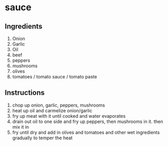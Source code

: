# sauce

## Ingredients

1. Onion
2. Garlic
3. Oil
4. beef
5. peppers
6. mushrooms
7. olives
8. tomatoes / tomato sauce / tomato paste

## Instructions

1. chop up onion, garlic, peppers, mushrooms
2. heat up oil and carmelize onion/garlic
3. fry up meat with it until cooked and water evaporates
4. drain out oil to one side and fry up peppers, then mushrooms in it. then mix it in
5. fry until dry and add in olives and tomatoes and other wet ingredients gradually to temper the heat

